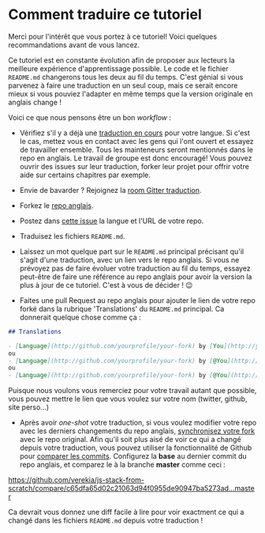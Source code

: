 # Comment traduire ce tutoriel

Merci pour l'intérêt que vous portez à ce tutoriel! Voici quelques recommandations avant de vous lancez.

Ce tutoriel est en constante évolution afin de proposer aux lecteurs la meilleure expérience d'apprentissage possible. Le code et le fichier `README.md` changerons tous les deux au fil du temps. C'est génial si vous parvenez à faire une traduction en un seul coup, mais ce serait encore mieux si vous pouviez l'adapter en même temps que la version originale en anglais change !

Voici ce que nous pensons être un bon *workflow* :

- Vérifiez s'il y a déjà une [traduction en cours](https://github.com/verekia/js-stack-from-scratch/issues/147) pour votre langue. Si c'est le cas, mettez vous en contact avec les gens qui l'ont ouvert et essayez de travailler ensemble. Tous les mainteneurs seront mentionnés dans le repo en anglais. Le travail de groupe est donc encouragé! Vous pouvez ouvrir des issues sur leur traduction, forker leur projet pour offrir votre aide sur certains chapitres par exemple.

- Envie de bavarder ? Rejoignez la [room Gitter traduction](https://gitter.im/js-stack-from-scratch/Translations).

- Forkez le [repo anglais](https://github.com/verekia/js-stack-from-scratch).

- Postez dans [cette issue](https://github.com/verekia/js-stack-from-scratch/issues/147) la langue et l'URL de votre repo.

- Traduisez les fichiers `README.md`.

- Laissez un mot quelque part sur le `README.md` principal précisant qu'il s'agit d'une traduction, avec un lien vers le repo anglais. Si vous ne prévoyez pas de faire évoluer votre traduction au fil du temps, essayez peut-être de faire une référence au repo anglais pour avoir la version la plus à jour de ce tutoriel. C'est à vous de décider ! :wink:

- Faites une pull Request au repo anglais pour ajouter le lien de votre repo forké dans la rubrique 'Translations' du `README.md` principal. Ca donnerait quelque chose comme ça :

```md
## Translations

- [Language](http://github.com/yourprofile/your-fork) by [You](http://yourwebsite.com)
ou
- [Language](http://github.com/yourprofile/your-fork) by [@You](http://twitter.com/yourprofile)
ou
- [Language](http://github.com/yourprofile/your-fork) by [@You](http://github.com/yourprofile)
```

Puisque nous voulons vous remerciez pour votre travail autant que possible, vous pouvez mettre le lien que vous voulez sur votre nom (twitter, github, site perso...)

- Après avoir *one-shot* votre traduction, si vous voulez modifier votre repo avec les derniers changements du repo anglais, [synchronisez votre fork](https://help.github.com/articles/syncing-a-fork/) avec le repo original. Afin qu'il soit plus aisé de voir ce qui a changé depuis votre traduction, vous pouvez utiliser la fonctionnalité de Github pour [comparer les commits](https://help.github.com/articles/comparing-commits-across-time/#comparing-commits). Configurez la **base** au dernier commit du repo anglais, et comparez le à la branche **master** comme ceci :

<!-- markdownlint-disable MD034 -->
https://github.com/verekia/js-stack-from-scratch/compare/c65dfa65d02c21063d94f0955de90947ba5273ad...master
<!-- markdownlint-enable MD034 -->

Ca devrait vous donnez une diff facile à lire pour voir exactment ce qui a changé dans les fichiers `README.md` depuis votre traduction !
